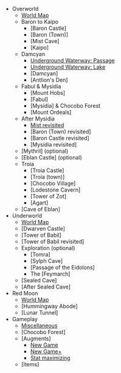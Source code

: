 * Overworld
  * [World Map](overworld)
  * Baron to Kaipo
    * [Baron Castle]
    * [Baron (Town)]
    * [Mist Cave]
    * [Kaipo]
  * Damcyan
    * [Underground Waterway: Passage](underground_waterway)
    * [Underground Waterway: Lake](underground_lake)
    * [Damcyan]
    * [Antlion's Den]
  * Fabul & Mysidia
    * [Mount Hobs]
    * [Fabul]
    * [Mysidia] & Chocobo Forest
    * [Mount Ordeals]
  * After Mysidia
    * [Mist revisited](Mist)
    * [Baron (Town) revisited]
    * [Baron Castle revisited]
    * [Mysidia revisited]
  * [Mythril] (optional)
  * [Eblan Castle] (optional)
  * Troia
    * [Troia Castle]
    * [Troia (town)]
    * [Chocobo Village]
    * [Lodestone Cavern]
    * [Tower of Zot]
    * [Agart]
  * [Cave of Eblan]
* Underworld
  * [World Map](underworld)
  * [Dwarven Castle]
  * [Tower of Babil]
  * [Tower of Babil revisited]
  * Exploration (optional)
    * [Tomra]
    * [Sylph Cave]
    * [Passage of the Eidolons]
    * The [Feymarch]
  * [Sealed Cave]
  * [After Sealed Cave]
* Red Moon
  * [World Map](red_moon)
  * [Hummingway Abode]
  * [Lunar Tunnel]
* Gameplay
  * [Miscellaneous](gameplay)
  * [Chocobo Forest]
  * [Augments]
    * [New Game](aug_rec_ng)
    * [New Game+](aug_rec_ngp)
    * [Stat maximizing](stat_max)
  * [Items]
